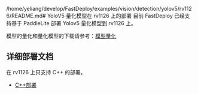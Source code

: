 /home/yeliang/develop/FastDeploy/examples/vision/detection/yolov5/rv1126/README.md# YoloV5 量化模型在 rv1126 上的部署
目前 FastDeploy 已经支持基于 PaddleLite 部署 Yolov5 量化模型到 rv1126 上。

模型的量化和量化模型的下载请参考：[模型量化](../quantize/README.md)


## 详细部署文档

在 rv1126 上只支持 C++ 的部署。

- [C++部署](cpp)
